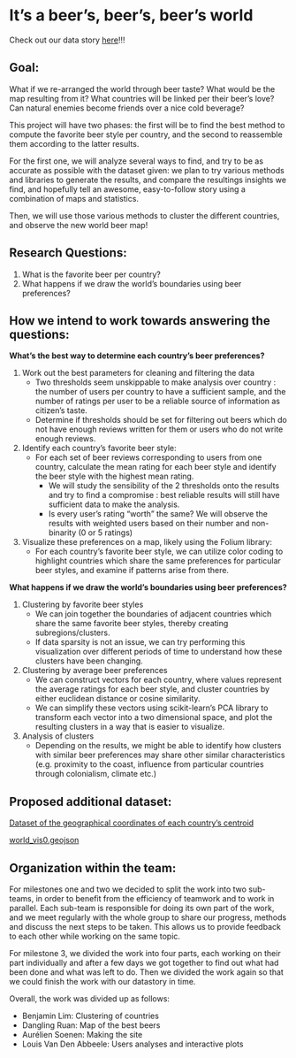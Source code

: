 # It’s a beer’s, beer’s, beer’s world
Check out our data story [here](https://aureliensoenen.github.io/ADA_RateBeer.github.io/)!!!

## Goal:
What if we re-arranged the world through beer taste? What would be the map resulting from it? What countries will be linked per their beer’s love? Can natural enemies become friends over a nice cold beverage?

This project will have two phases: the first will be to find the best method to compute the favorite beer style per country, and the second to reassemble them according to the latter results.

For the first one, we will analyze several ways to find, and try to be as accurate as possible with the dataset given: we plan to try various methods and libraries to generate the results, and compare the resultings insights we find, and hopefully tell an awesome, easy-to-follow story using a combination of maps and statistics.

Then, we will use those various methods to cluster the different countries, and observe the new world beer map!

## Research Questions:
1. What is the favorite beer per country?
2. What happens if we draw the world’s boundaries using beer preferences?

## How we intend to work towards answering the questions:

**What’s the best way to determine each country’s beer preferences?**
1. Work out the best parameters for cleaning and filtering the data
    - Two thresholds seem unskippable to make analysis over country : the number of users per country to have a sufficient sample, and the number of ratings per user to be a reliable source of information as citizen’s taste. 
    - Determine if thresholds should be set for filtering out beers which do not have enough reviews written for them or users who do not write enough reviews.
2. Identify each country’s favorite beer style:
    - For each set of beer reviews corresponding to users from one country, calculate the mean rating for each beer style and identify the beer style with the highest mean rating.
        - We will study the sensibility of the 2 thresholds onto the results and try to find a compromise : best reliable results will still have sufficient data to make the analysis.
        - Is every user’s rating “worth” the same? We will observe the results with weighted users based on their number and non-binarity (0 or 5 ratings)
3. Visualize these preferences on a map, likely using the Folium library:
    - For each country’s favorite beer style, we can utilize color coding to highlight countries which share the same preferences for particular beer styles, and examine if patterns arise from there.

**What happens if we draw the world’s boundaries using beer preferences?**
1. Clustering by favorite beer styles
    - We can join together the boundaries of adjacent countries which share the same favorite beer styles, thereby creating subregions/clusters.
    - If data sparsity is not an issue, we can try performing this visualization over different periods of time to understand how these clusters have been changing.
2. Clustering by average beer preferences
    - We can construct vectors for each country, where values represent the average ratings for each beer style, and cluster countries by either euclidean distance or cosine similarity.
    - We can simplify these vectors using scikit-learn’s PCA library to transform each vector into a two dimensional space, and plot the resulting clusters in a way that is easier to visualize.
3. Analysis of clusters
    - Depending on the results, we might be able to identify how clusters with similar beer preferences may share other similar characteristics (e.g. proximity to the coast, influence from particular countries through colonialism, climate etc.)

## Proposed additional dataset:

[Dataset of the geographical coordinates of each country’s centroid](https://github.com/lukes/ISO-3166-Countries-with-Regional-Codes/blob/master/all/all.csv)

[world_vis0.geojson](https://gist.github.com/Retsediv/0e40bcbf41e0bfb2c49963bf4a5dd9fd?short_path=5978422)

## Organization within the team:
For milestones one and two we decided to split the work into two sub-teams, in order to benefit from the efficiency of teamwork and to work in parallel. Each sub-team is responsible for doing its own part of the work, and we meet regularly with the whole group to share our progress, methods and discuss the next steps to be taken. This allows us to provide feedback to each other while working on the same topic.

For milestone 3, we divided the work into four parts, each working on their part individually and after a few days we got together to find out what had been done and what was left to do. Then we divided the work again so that we could finish the work with our datastory in time. 

Overall, the work was divided up as follows:
- Benjamin Lim: Clustering of countries
- Dangling Ruan: Map of the best beers
- Aurélien Soenen: Making the site
- Louis Van Den Abbeele: Users analyses and interactive plots

